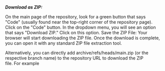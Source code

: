 ***Download as ZIP:***

On the main page of the repository, look for a green button that says "Code" (usually found near the top-right corner of the repository page).
Click on the "Code" button.
In the dropdown menu, you will see an option that says "Download ZIP." Click on this option.
Save the ZIP File:
Your browser will start downloading the ZIP file. Once the download is complete, you can open it with any standard ZIP file extraction tool.

Alternatively, you can directly add archive/refs/heads/main.zip (or the respective branch name) to the repository URL to download the ZIP file. For example
